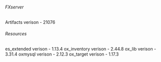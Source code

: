 ###### FXserver ######

Artifacts verison - 21076

###### Resources ######

es_extended verison - 1.13.4
ox_inventory verison - 2.44.8
ox_lib verison - 3.31.4
oxmysql verison - 2.12.3
ox_target verison - 1.17.3